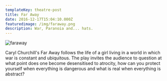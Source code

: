 ```yaml
---
templateKey: theatre-post
title: Far Away
date: 2016-12-17T15:04:10.000Z
featuredimage: /img/faraway.png
description: War, Paranoia and... hats.
---
```

![faraway](/img/faraway.png)

Caryl Churchill's Far Away follows the life of a girl living in a world in which war is constant and ubiquitous. The play invites the audience to question at what point does one become desensitised to atrocity, how can you protect yourself when everything is dangerous and what is real when everything is abstract?
